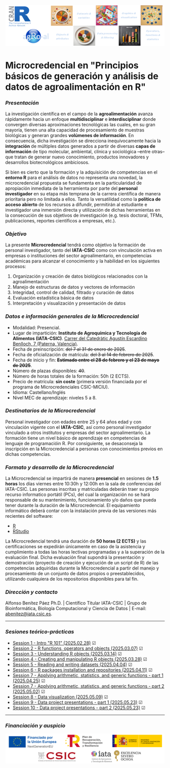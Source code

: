 ![](agroal_banner.png "agRoalMC banner")

# Microcredencial en "Principios básicos de generación y análisis de datos de agroalimentación en R"

### *Presentación*

La investigación científica en el campo de la **agroalimentación** avanza rápidamente hacia un enfoque **multidisciplinar** e **interdisciplinar** donde convergen diversas aproximaciones tecnológicas las cuales, en su gran mayoría, tienen una alta capacidad de procesamiento de muestras biológicas y generan grandes **volúmenes de información**. En consecuencia, dicha investigación se direcciona inequívocamente hacia la **integración** de múltiples datos generados a partir de diversas **capas de información** de tipo molecular, ambiental, clínica y sociológica –entre otras– que tratan de generar nuevo conocimiento, productos innovadores y desarrollos biotecnológicos ambiciosos.

Si bien es cierto que la formación y la adquisición de competencias en el **entorno R** para el análisis de datos no representa una novedad, la microcredencial propuesta se fundamenta en la particularidad de apropiación inmediata de la herramienta por parte del **personal investigador** en su etapa más temprana de la carrera científica de manera prioritaria pero no limitada a ellos. Tanto la versatilidad como la **política de acceso abierto** de los recursos a difundir, permitirán al estudiante e investigador una inmersión directa y utilización de dichas herramientas en la consecución de sus objetivos de investigación (e.g. tesis doctoral, TFMs, publicaciones, reportes científicos a empresas, etc.). 

### *Objetivo*

La presente **Microcredencial** tendrá como objetivo la formación de personal investigador, tanto del **IATA-CSIC** como con vinculación activa en empresas o instituciones del sector agroalimentario, en competencias académicas para  alcanzar el conocimiento y la habilidad en los siguientes procesos:

<!-- unordered lists -->
1. Organización y creación de datos biológicos relacionados con la agroalimentación
2. Manejo de estructuras de datos y vectores de información
3. Integridad, control de calidad, filtrado y curación de datos
4. Evaluación estadística básica de datos
5. Interpretación y visualización y presentación de datos

### *Datos e información generales de la Microcredencial*

<!-- unordered lists -->
* Modalidad: Presencial.
* Lugar de impartición: **Instituto de Agroquímica y Tecnología de Alimentos (IATA-CSIC)**. [Carrer del Catedràtic Agustín Escardino Benlloch, 7 (Paterna, Valencia)](https://g.co/kgs/LRrDs2k).
* Fecha de preinscripción: ~~del 7 al 31 de enero de 2025~~.
* Fecha de oficialización de matrícula: ~~del 3 al 14 de febrero de 2025~~.
* Fecha de inicio y fin: **~~Estimado entre el 28 de febrero y el 23 de mayo de 2025~~**.
* Número de plazas disponibles: ~~40~~.
* Número de horas totales de la formación: 50h (2 ECTS).
* Precio de matrícula: **sin coste** (primera versión financiada por el programa de Microcredenciales CSIC-MICIU).
* Idioma: Castellano/Inglés
* Nivel MEC de aprendizaje: niveles 5 a 8.

### *Destinatarios de la Microcredencial*

Personal investigador con edades entre 25 y  64 años edad y con vinculación vigente con el **IATA-CSIC**, así como personal investigador vinculado a otros institutos y empresas del sector agroalimentario. La formación tiene un nivel básico de aprendizaje en competencias de lenguaje de programacióin R. Por consiguiente, se desaconseja la inscripción en la Microcredencial a personas con conocimientos previos en dichas competencias.

### *Formato y desarrollo de la Microcredencial*

La Microcredencial se impartirá de manera **presencial** en sesiones de **1.5 horas** los días viernes entre 10:30h y 12:00h en la sala de conferencias del IATA-CSIC. Las personas inscritas y matriculadas deberán traer su propio recurso informatico portátil (PCs), del cual la organización no se hará responsable de su mantenimiento, funcionamiento y/o daños que pueda tener durante la duración de la Microcredencial. El equipamiento informático deberá contar con la instalación previa de las versiones más recientes del software:

<!-- unordered lists -->
* [R](https://cran.r-project.org/)
* [RStudio](https://posit.co/download/rstudio-desktop/)

La Microcredencial tendrá una duración de **50 horas (2 ECTS)** y las certificaciones se expedirán únicamente en caso de la asistencia y cumplimiento a todas las horas lectivas programadas y a la superación de la evaluación final. Dicha evaluación final supondrá la presentación y demostración (proyecto de creación y ejecución de un script de R) de las competencias adquiridas durante la Microcredencial a partir del manejo y procesamiento de un conjunto de datos propios o preestablecidos, utilizando cualquiera de los repositorios disponibles para tal fin.

### *Dirección y contacto*

Alfonso Benítez Páez Ph.D. \| Científico Titular IATA-CSIC \| Grupo de Bioinformática, Biología Computacional y Ciencia de Datos \| E-mail: abenitez@iata.csic.es.

---

### *Sesiones teórico-prácticas*

<!-- unordered lists -->
* [Session 1 - Intro "R 101" (2025.02.28)](session1.html)   &#9745;
* [Session 2 - R functions, operators and objects (2025.03.07)](session2.html)   &#9745; 
* [Session 3 - Understanding R objects (2025.03.14)](session3.html)   &#9745;
* [Session 4 - Creating and manipulating R objects (2025.03.28)](session4.html)   &#9745;
* [Session 5 - Reading and writing datasets (2025.04.04)](session5.html)   &#9745;
* [Session 6 - R packages installation and repositories (2025.04.11)](session6.html)   &#9745;
* [Session 7 - Applying arithmetic, statistics, and generic functions - part 1 (2025.04.25)](session7.html)   &#9745;
* [Session 7 - Applying arithmetic, statistics, and generic functions - part 2 (2025.05.02)](session7.html)   &#9745;
* [Session 8 - Data visualization (2025.05.09)](session8.html)   &#9745;
* [Session 9 - Data project presentations - part 1 (2025.05.23)](https://agro-al.github.io)   &#9745;
* [Session 10 - Data project presentations - part 2 (2025.05.23)](https://agro-al.github.io)   &#9745;



---

### *Financiación y auspicio*
![](agroal_support.png "agRoalMC support")
